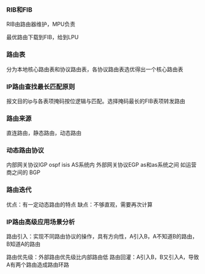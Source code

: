 ### RIB和FIB

RIB由路由器维护，MPU负责

最优路由下载到FIB，给到LPU

### 路由表

分为本地核心路由表和协议路由表，各协议路由表选优得出一个核心路由表

### IP路由查找最长匹配原则

报文目的ip与各表项掩码按位逻辑与匹配。选择掩码最长的FIB表项转发路由

### 路由来源

直连路由，静态路由，动态路由

### 动态路由协议

内部网关协议IGP ospf isis AS系统内
外部网关协议EGP as和as系统之间 如运营商之间的 BGP

### 路由迭代

优点：有一定动态路由的特点
缺点：不够直观，需要再次计算

### IP路由高级应用场景分析

路由引入：实现不同路由协议的操作，具有方向性，A引入B，A不知道B的路由，B知道A的路由

路由优先级：外部路由优先级比内部路由低
路由回灌：A引入B，B又引入A，导致A有两个路由造成路由环路



